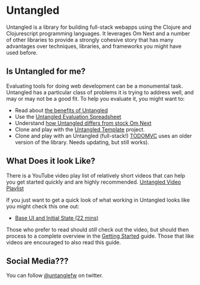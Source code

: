 # Untangled

Untangled is a library for building full-stack webapps using the Clojure and Clojurescript programming languages.
It leverages Om Next and a number of other libraries to provide a strongly cohesive story that has many 
advantages over techniques, libraries, and frameworks you might have used before.

## Is Untangled for me?

Evaluating tools for doing web development can be a monumental task. Untangled has a particular
class of problems it is trying to address well, and may or may not be a good fit. To help
you evaluate it, you might want to:

- Read about [the benefits of Untangled](benefits.html)
- Use the [Untangled Evaluation Spreadsheet](evaluation.html)
- Understand [how Untangled differs from stock Om Next](vsom-next.html)
- Clone and play with the [Untangled Template](https://github.com/awkay/untangled-template) project.
- Clone and play with an Untangled (full-stack!) [TODOMVC](https://github.com/untangled-web/untangled-todomvc) uses an older version of the library. Needs updating, but still works).

## What Does it look Like?

There is a YouTube video play list of relatively short videos that can help you get
started quickly and are highly recommended.
[Untangled Video Playlist](https://www.youtube.com/playlist?list=PLVi9lDx-4C_T_gsmBQ_2gztvk6h_Usw6R)

If you just want to get a quick look of what working in Untangled looks like you might check this one out:

- [Base UI and Initial State (22 mins)](https://www.youtube.com/watch?v=vzIrgR9iXOw&index=4&t=836s&list=PLVi9lDx-4C_T_gsmBQ_2gztvk6h_Usw6R)

Those who prefer to read should *still* check out the video, but should then
process to a complete overview in the
[Getting Started](https://github.com/awkay/untangled/blob/develop/GettingStarted.adoc)
guide. Those that like videos are encouraged to also read this guide.

## Social Media???

You can follow [@untanglefw](http://www.twitter.com/untangledfw) on twitter.
